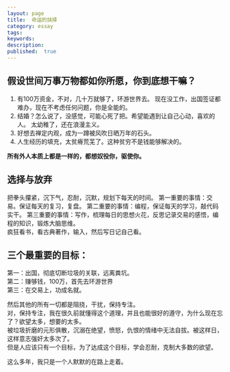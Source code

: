 ```yaml
---
layout: page
title:  命运的抉择
category: essay
tags:
keywords:
description:
published:  true
---
```


## 假设世间万事万物都如你所愿，你到底想干嘛？
1. 有100万资金，不对，几十万就够了，环游世界去。
现在没工作，出国签证都难办，现在不考虑任何问题，你是全能的。
2. 结婚？怎么说了，没感觉，可能心死了把。希望能遇到让自己心动，喜欢的人。
太幼稚了，还在浪漫主义。
3. 好想去禅定内观，成为一蹲被风吹日晒万年的石头。
4. 人生经历的填充，太贫瘠荒芜了。这种贫穷不是钱能够解决的。

**所有外人本质上都是一样的，都想奴役你，驱使你。**

## 选择与放弃
把拳头攥紧，沉下气，忍耐，沉默，规划下每天的时间。 
第一重要的事情：交易。保证每天的复习，复盘。
第二重要的事情：编程，保证每天的学习，敲代码实干。
第三重要的事情：写作，梳理每日的思想火花，反思记录交易的感悟，编程的知识，锻炼大脑思维。  
疯狂看书，看古典著作，输入，然后写日记自己看。  

## 三个最重要的目标：
第一：出国，彻底切断垃圾的关联，远离粪坑。  
第二：赚够钱，100万，首先去环游世界  
第三：在交易上，功成名就。

然后其他的所有一切都是阻挠，干扰，保持专注。  
对，保持专注，我在很久前就懂得这个道理，并且也能很好的遵守，为什么现在忘了？欲望太多，想要的太多。  
被垃圾折磨的元形俱散，沉溺在绝望，愤怒，仇恨的情绪中无法自拔。被这样日，这样意志强奸太多次了。  
但是人应该只有一个目标，为了达成这个目标，学会忍耐，克制大多数的欲望。  

这么多年，我只是一个人默默的在路上走着。  